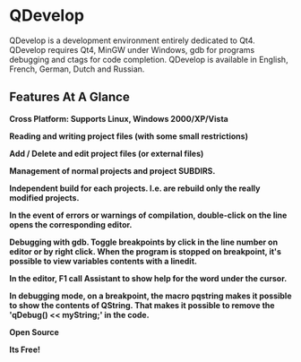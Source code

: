 # QDevelop #
QDevelop is a development environment entirely dedicated to Qt4.
QDevelop requires Qt4, MinGW under Windows, gdb for programs debugging and ctags for code completion. QDevelop is available in English, French, German, Dutch and Russian.

## Features At A Glance ##

**Cross Platform: Supports Linux, Windows 2000/XP/Vista**

**Reading and writing project files (with some small restrictions)**

**Add / Delete and edit project files (or external files)**

**Management of normal projects and project SUBDIRS.**

**Independent build for each projects. I.e. are rebuild only the really modified projects.**

**In the event of errors or warnings of compilation, double-click on the line opens the corresponding editor.**

**Debugging with gdb. Toggle breakpoints by click in the line number on editor or by right click. When the program is stopped on breakpoint, it's possible to view variables contents with a linedit.**

**In the editor, F1 call Assistant to show help for the word under the cursor.**

**In debugging mode, on a breakpoint, the macro pqstring makes it possible to show the contents of QString. That makes it possible to remove the 'qDebug() << myString;' in the code.**

**Open Source**

**Its Free!**



